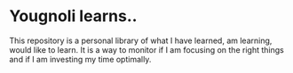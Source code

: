 # Yougnoli learns..
This repository is a personal library of what I have learned, am learning, would like to learn. It is a way to monitor if I am focusing on the right things and if I am investing my time optimally.
